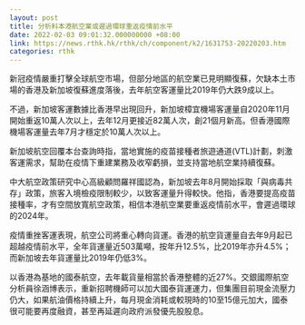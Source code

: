 ```yaml
---
layout: post
title: 分析料本港航空業或遲過環球重返疫情前水平
date: 2022-02-03 09:01:32.000000000 +08:00
link: https://news.rthk.hk/rthk/ch/component/k2/1631753-20220203.htm
categories: rthk
---
```


新冠疫情嚴重打擊全球航空市場，但部分地區的航空業已見明顯復蘇，欠缺本土市場的香港及新加坡復蘇進度落後，去年航空客運量比2019年仍大跌9成以上。

不過，新加坡客運數據比香港早出現回升，新加坡樟宜機場客運量自2020年11月開始重返10萬人次以上，去年12月更接近82萬人次，創21個月新高。但香港國際機場客運量去年7月才穩定於10萬人次以上。

新加坡航空回覆本台查詢時指，當地實施的疫苗接種者旅遊通道(VTL)計劃，刺激客運需求，幫助在疫情下重建業務及收窄虧損，並支持當地航空業持續復蘇。

中大航空政策研究中心高級顧問羅祥國認為，新加坡去年8月開始採取「與病毒共存」政策，旅客入境檢疫限制較少，以致客運量升得較快。他指，香港要提高疫苗接種率，才有空間放寬航空政策，相信本港航空業要重返疫情前水平，會遲過環球的2024年。

疫情重挫客運表現，航空公司將重心轉向貨運。香港的航空貨運量自去年9月起已超越疫情前水平，全年貨運量近503萬噸，按年升12.5%，比2019年亦升4.5%；而新加坡去年貨運量比2019年仍低3%。

以香港為基地的國泰航空，去年載貨量相當於香港整體的近27%。交銀國際航空分析員徐涵博表示，重新招聘機師可以加大國泰貨運運力，但集團目前現金流壓力仍大，如果航油價格持續上升，每月現金消耗或較現時的10至15億元加大，國泰很可能要再度融資，甚至再延遲向政府派發優先股股息。
